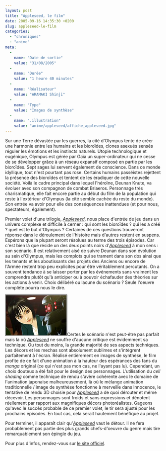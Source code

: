 ```yaml
---
layout: post
title: "Appleseed, le film"
date: 2005-09-16 14:35:30 +0200
slug: appleseed-le-film
categories:
  - "chroniques"
  - "anime"
meta:
  -
    name: "Date de sortie"
    value: "31/08/2005"
  -
    name: "Durée"
    value: "1 heure 40 minutes"
  -
    name: "Réalisateur"
    value: "ARAMAKI Shinji"
  -
    name: "Type"
    value: "Images de synthèse"
  -
    name: ".illustration"
    value: "anime/appleseed/affiche_appleseed.jpg"
---
```


Sur une Terre dévastée par les guerres, la cité d'Olympus tente de créer une harmonie entre les humains et les bioroïdes, clones asexués sensés réguler les émotions et les instincts naturels. Utopie technologique et eugénique, Olympus est gérée par Gaïa un super-ordinateur qui ne cesse de se développer grâce à un réseau expansif composé en partie par les bioroïdes. Sept sages lui servent également de conscience. Dans ce monde idyllique, tout n'est pourtant pas rose. Certains humains passéistes rejettent la présence des bioroïdes et tentent de les éradiquer de cette nouvelle société. Voilà le cadre principal dans lequel l'héroïne, Deunan Knute, va évoluer avec son compagnon de combat Briaeros. Personnage très charismatique, elle fait encore partie au début du film de la population qui reste à l'extérieur d'Olympus (la cité semble cachée du reste du monde). Son entrée va avoir pour elle des conséquences inattendues (et pour nous, spectateurs, également).

Premier volet d'une trilogie, [_Appleseed_](http://www.appleseed.fr), nous place d'entrée de jeu dans un univers complexe et difficile à cerner : qui sont les bioroïdes ? qui les a créé ? quel est le but d'Olympus ? Certaines de ces questions trouveront réponse dans le déroulement de l'histoire mais d'autres restent en suspens. Espérons que la plupart seront résolues au terme des trois épisodes. Car c'est bien là que réside un des deux points noirs d'[_Appleseed_](http://www.appleseed.fr) à mon sens : son scénario. Il est relativement aisé de suivre Deunan dans son évolution au sein d'Olympus, mais les complots qui se trament dans son dos ainsi que les tenants et les aboutissants des projets des Anciens ou encore de l'Armée restent trop peu explicites pour être véritablement percutants. On a souvent tendance à se laisser porter par les événements sans vraiment les comprendre plutôt qu'à anticiper ou à pouvoir échafauder des théories sur les actions à venir. Choix délibéré ou lacune du scénario ? Seule l'oeuvre complète pourra nous le dire.

![Appleseed - Hitomi & Briaeros](/database/anime/appleseed/capture_001.jpg)Certes le scénario n'est peut-être pas parfait mais là où [_Appleseed_](http://www.appleseed.fr) ne souffre d'aucune critique est évidemment sa technique. Ou tout du moins, la grande majorité de ses aspects techniques. Les décors et les mechas sont absolument sublimes et s'intègrent parfaitement à l'écran. Réalisé entièrement en images de synthèse, le film profite de ce fait d'une animation à la hauteur des espérances des fans du _manga_ original (ce qui n'est pas mon cas, ne l'ayant pas lu). Cependant, un choix douteux a été fait pour le design des personnages. L'utilisation du _cell shading_ comme technique de rendu s'avère cohérente avec le domaine de l'animation japonaise malheureusement, là où le mélange animation traditionnelle / image de synthèse fonctionne à merveille dans Innocence, le tentative de rendu 3D choisie pour [_Appleseed_](http://www.appleseed.fr) a de quoi dérouter et même décevoir. Les personnages sont froids et sans expressions et dénotent réellement par rapport aux magnifiques décors photoréalistes. Gageons qu'avec le succès probable de ce premier volet, le tir sera ajusté pour les prochains épisodes. En tout cas, cela serait hautement bénéfique au projet.

Pour terminer, il apparaît clair qu'[_Appleseed_](http://www.appleseed.fr) vaut le détour. Il ne fera probablement pas partie des plus grands chefs-d'oeuvre du genre mais tire remarquablement son épingle du jeu.

Pour plus d'infos, rendez-vous sur [le site officiel](http://www.appleseed.fr).